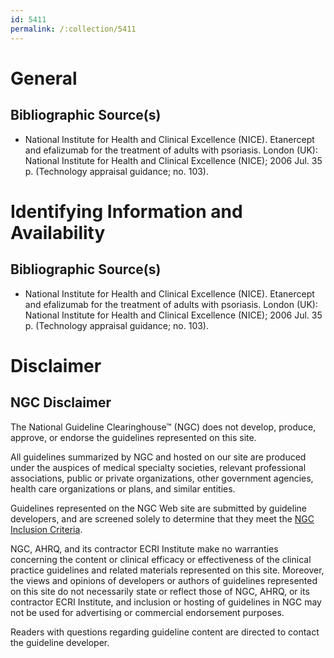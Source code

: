 ```yaml
---
id: 5411
permalink: /:collection/5411
---
```


# General

## Bibliographic Source(s)

- National Institute for Health and Clinical Excellence (NICE). Etanercept and efalizumab for the treatment of adults with psoriasis. London (UK): National Institute for Health and Clinical Excellence (NICE); 2006 Jul. 35 p. (Technology appraisal guidance; no. 103).

# Identifying Information and Availability

## Bibliographic Source(s)

- National Institute for Health and Clinical Excellence (NICE). Etanercept and efalizumab for the treatment of adults with psoriasis. London (UK): National Institute for Health and Clinical Excellence (NICE); 2006 Jul. 35 p. (Technology appraisal guidance; no. 103).

# Disclaimer

## NGC Disclaimer

The National Guideline Clearinghouse™ (NGC) does not develop, produce, approve, or endorse the guidelines represented on this site.

All guidelines summarized by NGC and hosted on our site are produced under the auspices of medical specialty societies, relevant professional associations, public or private organizations, other government agencies, health care organizations or plans, and similar entities.

Guidelines represented on the NGC Web site are submitted by guideline developers, and are screened solely to determine that they meet the [NGC Inclusion Criteria](/help-and-about/summaries/inclusion-criteria).

NGC, AHRQ, and its contractor ECRI Institute make no warranties concerning the content or clinical efficacy or effectiveness of the clinical practice guidelines and related materials represented on this site. Moreover, the views and opinions of developers or authors of guidelines represented on this site do not necessarily state or reflect those of NGC, AHRQ, or its contractor ECRI Institute, and inclusion or hosting of guidelines in NGC may not be used for advertising or commercial endorsement purposes.

Readers with questions regarding guideline content are directed to contact the guideline developer.

